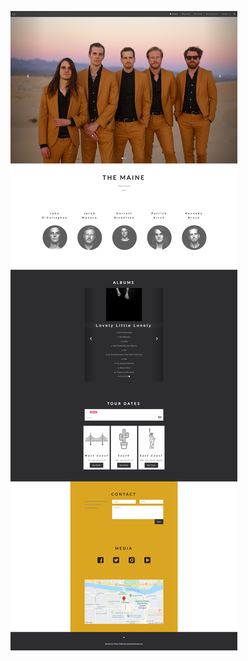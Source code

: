 ![](https://github.com/jeyla380/school_work/blob/main/web_programming/xhtml_fundamentals/bootstrap/bootstrap_website.png)
